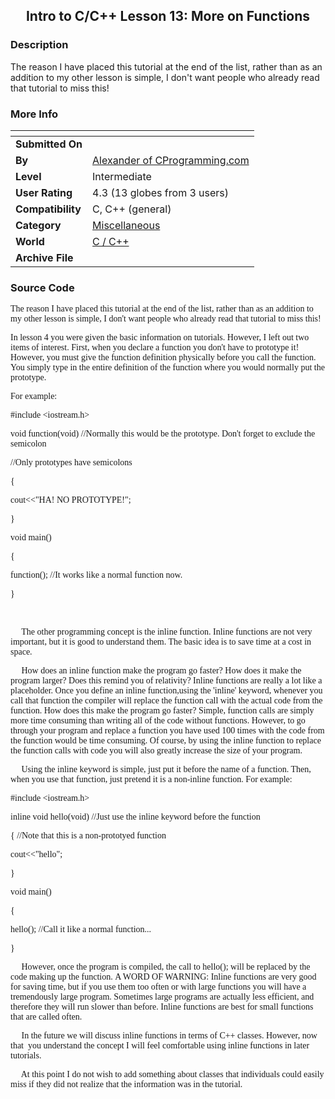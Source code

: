 ﻿<div align="center">

## Intro to C/C\+\+ Lesson 13: More on Functions


</div>

### Description

The reason I have placed this tutorial at the end of the list, rather than as an addition to my other lesson is simple, I don't want people who already read that tutorial to miss this!
 
### More Info
 


<span>             |<span>
---                |---
**Submitted On**   |
**By**             |[Alexander of CProgramming\.com](https://github.com/Planet-Source-Code/PSCIndex/blob/master/ByAuthor/alexander-of-cprogramming-com.md)
**Level**          |Intermediate
**User Rating**    |4.3 (13 globes from 3 users)
**Compatibility**  |C, C\+\+ \(general\)
**Category**       |[Miscellaneous](https://github.com/Planet-Source-Code/PSCIndex/blob/master/ByCategory/miscellaneous__3-1.md)
**World**          |[C / C\+\+](https://github.com/Planet-Source-Code/PSCIndex/blob/master/ByWorld/c-c.md)
**Archive File**   |[](https://github.com/Planet-Source-Code/alexander-of-cprogramming-com-intro-to-c-c-lesson-13-more-on-functions__3-470/archive/master.zip)





### Source Code

<p><font face="Verdana">The reason I have placed this tutorial at the end of the
list, rather than as an addition to my other lesson is simple, I don't want
people who already read that tutorial to miss this!</font></p>
<p><font face="Verdana">In lesson 4 you were given the basic information on
tutorials. However, I left out two items of interest. First, when you declare a
function you don't have to prototype it! However, you must give the function
definition physically before you call the function. You simply type in the
entire definition of the function where you would normally put the prototype.</font></p>
<p><font face="Verdana">For example:</font></p>
<p><font face="Verdana">#include &lt;iostream.h&gt;</font></p>
<p><font face="Verdana">void function(void) //Normally this would be the
prototype. Don't forget to exclude the semicolon</font></p>
<p><font face="Verdana">//Only prototypes have semicolons</font></p>
<p><font face="Verdana">{</font></p>
<p><font face="Verdana">cout&lt;&lt;&quot;HA! NO PROTOTYPE!&quot;;</font></p>
<p><font face="Verdana">}</font></p>
<p><font face="Verdana">void main()</font></p>
<p><font face="Verdana">{</font></p>
<p><font face="Verdana">function(); //It works like a normal function now.</font></p>
<p><font face="Verdana">}</font></p>
<p>&nbsp;</p>
<p><font face="Verdana">&nbsp;&nbsp;&nbsp;&nbsp; The other programming concept
is the inline function. Inline functions are not very important, but it is good
to understand them. The basic idea is to save time at a cost in space.</font></p>
<p><font face="Verdana">&nbsp;&nbsp;&nbsp;&nbsp; How does an inline function
make the program go faster? How does it make the program larger? Does this
remind you of relativity? Inline functions are really a lot like a placeholder.
Once you define an inline function,using the 'inline' keyword, whenever you call
that function the compiler will replace the function call with the actual code
from the function. How does this&nbsp;make the program go faster? Simple,
function calls are simply more time consuming than writing all of the code
without functions. However, to go through your program and replace a function
you have used 100 times with the code from the function would be time consuming.
Of course, by using the inline function to replace the function calls with code
you will also greatly increase the size of your program.</font></p>
<p><font face="Verdana">&nbsp;&nbsp;&nbsp;&nbsp; Using the inline keyword is
simple, just put it before the name of a function. Then, when you use that
function, just pretend it is a non-inline function. For example:</font></p>
<p><font face="Verdana">#include &lt;iostream.h&gt;</font></p>
<p><font face="Verdana">inline void hello(void) //Just use the inline keyword
before the function</font></p>
<p><font face="Verdana">{ //Note that this is a non-prototyed function</font></p>
<p><font face="Verdana">cout&lt;&lt;&quot;hello&quot;;</font></p>
<p><font face="Verdana">}</font></p>
<p><font face="Verdana">void main()</font></p>
<p><font face="Verdana">{</font></p>
<p><font face="Verdana">hello(); //Call it like a normal function...</font></p>
<p><font face="Verdana">}</font></p>
<p><font face="Verdana">&nbsp;&nbsp;&nbsp;&nbsp; However, once the program is
compiled, the call to hello(); will be replaced by the code making up the
function.&nbsp;A WORD OF WARNING: Inline functions are very good for saving
time, but if you use them too often or with large functions you will have a
tremendously large program. Sometimes large programs are actually less
efficient, and therefore they will run slower than before. Inline functions are
best for small functions that are called often.</font></p>
<p><font face="Verdana">&nbsp;&nbsp;&nbsp;&nbsp; In the future we will discuss
inline functions in terms of C++ classes. However, now that&nbsp; you understand
the concept I will feel comfortable using inline functions in later tutorials.&nbsp;</font></p>
<p><font face="Verdana">&nbsp;&nbsp;&nbsp;&nbsp; At this point I do not wish to
add something about classes that individuals could easily miss if they did not
realize that the information was in the tutorial.</font></p>


